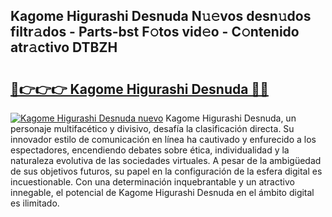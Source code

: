## Kagome Higurashi Desnuda N𝚞𝚎vos desn𝚞dos filtr𝚊dos - Parts-bst F𝚘tos vid𝚎o - C𝚘ntenido atr𝚊ctivo DTBZH

# <h2><a href="http://mbc7bwr.tromn.icu/?c=Kagome+Higurashi+Desnuda">🔗👉👉👉 Kagome Higurashi Desnuda 🔗🔗</a></h2>

[![Kagome Higurashi Desnuda nuevo](https://i.imgur.com/pEAQMta.gif)](http://mbc7bwr.tromn.icu/?c=Kagome+Higurashi+Desnuda)
Kagome Higurashi Desnuda, un personaje multifacético y divisivo, desafía la clasificación directa. Su innovador estilo de comunicación en línea ha cautivado y enfurecido a los espectadores, encendiendo debates sobre ética, individualidad y la naturaleza evolutiva de las sociedades virtuales. A pesar de la ambigüedad de sus objetivos futuros, su papel en la configuración de la esfera digital es incuestionable. Con una determinación inquebrantable y un atractivo innegable, el potencial de Kagome Higurashi Desnuda en el ámbito digital es ilimitado.
